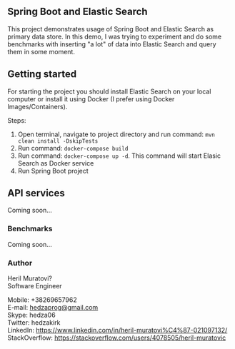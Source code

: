## Spring Boot and Elastic Search
This project demonstrates usage of Spring Boot and Elastic Search as primary data store.
In this demo, I was trying to experiment and do some benchmarks with inserting "a lot" of data
into Elastic Search and query them in some moment.

## Getting started
For starting the project you should install Elastic Search on your local computer or 
install it using Docker (I prefer using Docker Images/Containers).

Steps:
1. Open terminal, navigate to project directory and run command: `mvn clean install -DskipTests`
2. Run command: `docker-compose build`
3. Run command: `docker-compose up -d`. This command will start Elasic Search as Docker service
4. Run Spring Boot project

## API services
Coming soon...

### Benchmarks
Coming soon...

### Author
Heril Muratovi?  
Software Engineer  

Mobile: +38269657962  
E-mail: hedzaprog@gmail.com  
Skype: hedza06  
Twitter: hedzakirk  
LinkedIn: https://www.linkedin.com/in/heril-muratovi%C4%87-021097132/  
StackOverflow: https://stackoverflow.com/users/4078505/heril-muratovic  

